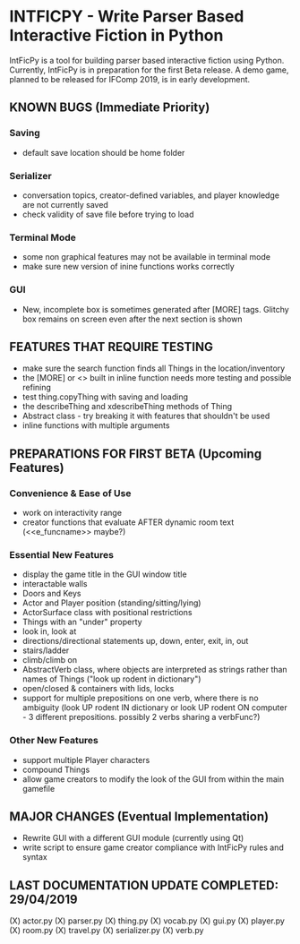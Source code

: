 # INTFICPY - Write Parser Based Interactive Fiction in Python
IntFicPy is a tool for building parser based interactive fiction using Python. Currently, IntFicPy is in preparation for the first Beta release. A demo game, planned to be released for IFComp 2019, is in early development.

## KNOWN BUGS (Immediate Priority)
### Saving
+ default save location should be home folder
### Serializer
+ conversation topics, creator-defined variables, and player knowledge are not currently saved
+ check validity of save file before trying to load
### Terminal Mode
+ some non graphical features may not be available in terminal mode
+ make sure new version of inine functions works correctly
### GUI
+ New, incomplete box is sometimes generated after [MORE] tags. Glitchy box remains on screen even after the next section is shown

## FEATURES THAT REQUIRE TESTING
+ make sure the search function finds all Things in the location/inventory
+ the [MORE] or <<m>> built in inline function needs more testing and possible refining
+ test thing.copyThing with saving and loading
+ the describeThing and xdescribeThing methods of Thing
+ Abstract class - try breaking it with features that shouldn't be used
+ inline functions with multiple arguments

##  PREPARATIONS FOR FIRST BETA (Upcoming Features)
### Convenience & Ease of Use
+ work on interactivity range
+ creator functions that evaluate AFTER dynamic room text (<<e_funcname>> maybe?)
### Essential New Features
+ display the game title in the GUI window title
+ interactable walls
+ Doors and Keys
+ Actor and Player position (standing/sitting/lying)
+ ActorSurface class with positional restrictions
+ Things with an "under" property
+ look in, look at
+ directions/directional statements up, down, enter, exit, in, out
+ stairs/ladder
+ climb/climb on
+ AbstractVerb class, where objects are interpreted as strings rather than names of Things ("look up rodent in dictionary")
+ open/closed & containers with lids, locks
+ support for multiple prepositions on one verb, where there is no ambiguity (look UP rodent IN dictionary or look UP rodent ON computer - 3 different prepositions. possibly 2 verbs sharing a verbFunc?)
### Other New Features
+ support multiple Player characters
+ compound Things
+ allow game creators to modify the look of the GUI from within the main gamefile

## MAJOR CHANGES (Eventual Implementation)
+ Rewrite GUI with a different GUI module (currently using Qt)
+ write script to ensure game creator compliance with IntFicPy rules and syntax

## LAST DOCUMENTATION UPDATE COMPLETED: 29/04/2019
(X) actor.py
(X) parser.py
(X) thing.py
(X) vocab.py
(X) gui.py
(X) player.py
(X) room.py
(X) travel.py
(X) serializer.py
(X) verb.py
